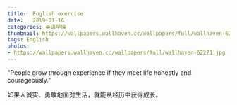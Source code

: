```yaml
---
title:  English exercise
date:   2019-01-16
categories: 英语早操
thumbnail: https://wallpapers.wallhaven.cc/wallpapers/full/wallhaven-62271.jpg
tags: English
photos:
- https://wallpapers.wallhaven.cc/wallpapers/full/wallhaven-62271.jpg
---
```


"People grow through experience if they meet life honestly and courageously."
<p>如果人诚实、勇敢地面对生活，就能从经历中获得成长。</p>
